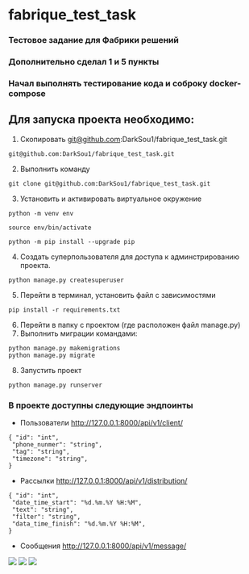 # fabrique_test_task

### Тестовое задание для Фабрики решений 
### Дополнительно сделал 1 и 5 пункты
### Начал выполнять тестирование кода и соброку docker-compose 
## Для запуска проекта необходимо:
1. Скопировать git@github.com:DarkSou1/fabrique_test_task.git
```commandline
git@github.com:DarkSou1/fabrique_test_task.git
```
2. Выполнить команду 
```commandline
git clone git@github.com:DarkSou1/fabrique_test_task.git
```
3. Установить и активировать виртуальное окружение
```
python -m venv env
```
```
source env/bin/activate
```
```
python -m pip install --upgrade pip
```
4. Создать суперпользователя для доступа к админстрированию проекта.
```commandline
python manage.py createsuperuser
```

5. Перейти в терминал, установить файл с зависимостями
```commandline
pip install -r requirements.txt 
```
6. Перейти в папку с проектом (где расположен файл manage.py)
7. Выполнить миграции командами: 
```commandline
python manage.py makemigrations
python manage.py migrate 
```
8. Запустить проект
```commandline
python manage.py runserver
```
### В проекте доступны следующие эндпоинты 
- Пользователи        http://127.0.0.1:8000/api/v1/client/
```
{ "id": "int",
 "phone_nunmer": "string",
 "tag": "string", 
 "timezone": "string",
}
```
- Рассылки     http://127.0.0.1:8000/api/v1/distribution/
```
{ "id": "int",
 "date_time_start": "%d.%m.%Y %H:%M",
 "text": "string", 
 "filter": "string",
 "data_time_finish": "%d.%m.%Y %H:%M",
}
```
- Cообщения http://127.0.0.1:8000/api/v1/message/


![](https://img.shields.io/pypi/pyversions/p5?logo=python&logoColor=yellow&style=for-the-badge)
![](https://img.shields.io/badge/Django-3.2.15-blue)
![](https://img.shields.io/badge/DRF-3.14.0-lightblue)
